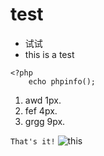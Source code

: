# test
- 试试
- this is a test

```
<?php
	echo phpinfo();
```

1. awd 1px.
2. fef 4px.
3. grgg 9px.

`That's it!`
![this](/favicon.ico)

